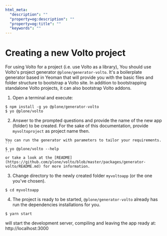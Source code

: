 ```yaml
---
html_meta:
  "description": ""
  "property=og:description": ""
  "property=og:title": ""
  "keywords": ""
---
```


# Creating a new Volto project

For using Volto for a project (i.e. use Volto as a library), You should use Volto's project generator `@plone/generator-volto`. It's a boilerplate generator based in Yeoman that will provide you with the basic files and folder structure to bootstrap a Volto site. In addition to bootstrapping standalone Volto projects, it can also bootstrap Volto addons.

1. Open a terminal and execute:
```console
$ npm install -g yo @plone/generator-volto
$ yo @plone/volto
```

2. Answer to the prompted questions and provide the name of the new app (folder) to be created. For the sake of this documentation, provide `myvoltoproject` as project name then.

````{note}
You can run the generator with parameters to tailor your requirements.
```
$ yo @plone/volto --help
```
or take a look at the [README](https://github.com/plone/volto/blob/master/packages/generator-volto/README.md) for more information.
````

3. Change directory to the newly created folder `myvoltoapp` (or the one you've chosen).
```
$ cd myvoltoapp
```

4. The project is ready to be started, `@plone/generator-volto` already has run the
   dependencies installations for you.
```
$ yarn start
```
will start the development server, compiling and leaving the app ready at:
http://localhost:3000
